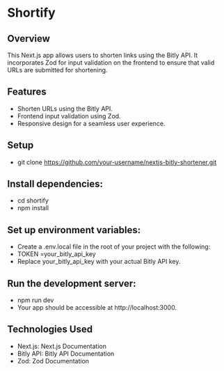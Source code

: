 # Shortify

## Overview

This Next.js app allows users to shorten links using the Bitly API. It incorporates Zod for input validation on the frontend to ensure that valid URLs are submitted for shortening.

## Features

- Shorten URLs using the Bitly API.
- Frontend input validation using Zod.
- Responsive design for a seamless user experience.

## Setup
-  git clone https://github.com/your-username/nextjs-bitly-shortener.git
## Install dependencies:
- cd shortify
- npm install


## Set up environment variables:

- Create a .env.local file in the root of your project with the following:
- TOKEN =your_bitly_api_key
- Replace your_bitly_api_key with your actual Bitly API key.

## Run the development server:

- npm run dev
- Your app should be accessible at http://localhost:3000.

## Technologies Used
- Next.js: Next.js Documentation
- Bitly API: Bitly API Documentation
- Zod: Zod Documentation